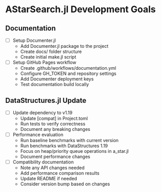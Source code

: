 # AStarSearch.jl Development Goals

## Documentation
- [ ] Setup Documenter.jl
  - Add Documenter.jl package to the project
  - Create docs/ folder structure
  - Create initial make.jl script
- [ ] Setup GitHub Pages workflow
  - Create .github/workflows/documentation.yml
  - Configure GH_TOKEN and repository settings
  - Add Documenter deployment keys
  - Test documentation build locally

## DataStructures.jl Update
- [ ] Update dependency to v1.19
  - Update [compat] in Project.toml
  - Run tests to verify correctness
  - Document any breaking changes
- [ ] Performance evaluation
  - Run baseline benchmarks with current version
  - Run benchmarks with DataStructures 1.19
  - Focus on heap/priority queue operations in a_star.jl
  - Document performance changes
- [ ] Compatibility documentation
  - Note any API changes needed
  - Add performance comparison results
  - Update README if needed
  - Consider version bump based on changes